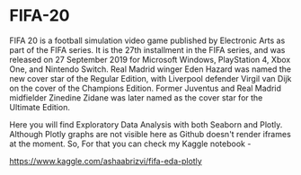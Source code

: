 # FIFA-20


FIFA 20 is a football simulation video game published by Electronic Arts as part of the FIFA series. It is the 27th installment in the FIFA series, and was released on 27 September 2019 for Microsoft Windows, PlayStation 4, Xbox One, and Nintendo Switch. Real Madrid winger Eden Hazard was named the new cover star of the Regular Edition, with Liverpool defender Virgil van Dijk on the cover of the Champions Edition. Former Juventus and Real Madrid midfielder Zinedine Zidane was later named as the cover star for the Ultimate Edition.


Here you will find Exploratory Data Analysis with both Seaborn and Plotly.
Although Plotly graphs are not visible here as Github doesn't render iframes at the moment.
So, For that you can check my Kaggle notebook -

https://www.kaggle.com/ashaabrizvi/fifa-eda-plotly



